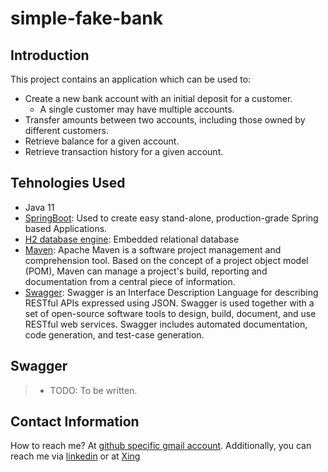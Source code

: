 # simple-fake-bank

## Introduction

This project contains an application which can be used to:
- Create a new bank account with an initial deposit for a customer.
  - A single customer may have multiple accounts.
- Transfer amounts between two accounts, including those owned by different customers.
- Retrieve balance for a given account.
- Retrieve transaction history for a given account.

## Tehnologies Used

- Java 11
- [SpringBoot](https://start.spring.io/): Used to create easy stand-alone, production-grade Spring based Applications.
- [H2 database engine](https://www.h2database.com/html/main.html): Embedded relational database
- [Maven](https://maven.apache.org/): Apache Maven is a software project management and comprehension tool. Based on the concept of a project object model (POM), Maven can manage a project's build, reporting and documentation from a central piece of information.
- [Swagger](https://swagger.io/): Swagger is an Interface Description Language for describing RESTful APIs expressed using JSON. Swagger is used together with a set of open-source software tools to design, build, document, and use RESTful web services. Swagger includes automated documentation, code generation, and test-case generation.

## Swagger
> - TODO: To be written.

## Contact Information

How to reach me? At [github specific gmail account](syed.umer.ahmed.code@gmail.com). Additionally, you can reach me via [linkedin](https://www.linkedin.com/in/syed-umer-ahmed-a346a746/) or at [Xing](https://www.xing.com/profile/SyedUmer_Ahmed/cv)



